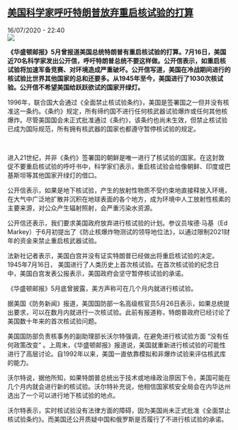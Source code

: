 <!--1594936564000-->
[美国科学家呼吁特朗普放弃重启核试验的打算](http://www.rfi.fr//cn/%E7%BE%8E%E6%B4%B2/20200716-%E7%BE%8E%E5%9B%BD%E7%A7%91%E5%AD%A6%E5%AE%B6%E5%91%BC%E5%90%81%E7%89%B9%E6%9C%97%E6%99%AE%E6%94%BE%E5%BC%83%E9%87%8D%E5%90%AF%E6%A0%B8%E8%AF%95%E9%AA%8C%E7%9A%84%E6%89%93%E7%AE%97)
------

<div>16/07/2020 - 22:40</div><img src="https://s.rfi.fr/media/display/7dff6a60-c7a4-11ea-ad93-005056a98db9/w:310/p:16x9/Operation_Crossroads_Baker_Edit.jpg"><p><strong>《华盛顿邮报》5月曾报道美国总统特朗普有重启核试验的打算。7月16日，美国近70名科学家发出公开信，呼吁特朗普总统不要这样做。公开信表示，如重启核试验将加速军备竞赛、对环境造成严重破坏。公开信写道，美国在冷战期间进行的核试验比世界其他国家的总和还要多。从1945年至今，美国进行了1030次核试验。公开信不希望美国给跃跃欲试的国家开绿灯。</strong></p><div class="t-content__body u-clearfix"><div class="m-interstitial"></div><p>1996年，联合国大会通过《全面禁止核试验条约》，美国是签署国之一但并没有核准这一条约。《条约》规定，所有缔约国不进行任何核武器试验爆炸或任何其他核爆炸。尽管美国国会未正式批准通过《条约》，该条约也尚未生效，但禁止核试验已成为国际规范，所有拥有核武器的国家也都遵守暂停核试验的规定。</p><p> </p><p>进入21世纪，并非《条约》签署国的朝鲜是唯一进行了核试验的国家。在这封敦促不要重启核试验的呼吁书中，科学家们表示，重启核试验会给像朝鲜、印度或巴基斯坦等其他国家开绿灯的借口。</p><p>公开信表示，如果是地下核试验，产生的放射性物质不受约束地直接释放入环境，在大气中广泛地扩散并沉积在地球表面的各个地方，成为环境中人工放射性核素的主要来源，对公众产生辐射照射，会严重污染水资源。</p><p>公开信还表示，我们要求美国政府放弃进行核试验的计划。参议员埃德·马基（Ed Markey）于6月初提出了《防止核爆炸物测试的领导地位法》，以通过限制2021财年的资金来禁止重启核武器试验。</p><p>法新社记者表示，美国白宫并没有证实特朗普已经做出将重启核试验的决定。1945年7月16日， 美国进行了人类历史上首次核试验。在首次核试验的纪念日中，美国白宫发表公报表示，美国政府会坚守暂停核试验的承诺。</p><p>《华盛顿邮报》5月底曾披露，美方声称可在几个月内就进行核试验。</p><p>据美国《防务新闻》报道，美国国防部一名高级核官员5月26日表示，如果总统提出要求，可以在数月内就进行一次核试验。此前有报道称，特朗普政府已经讨论了美国数十年来的首次核试验问题。</p><p>美国国防部负责核事务的副助理部长沃尔特强调，在避免进行核试验方面 “没有任何政策改变” 。上周末，《华盛顿邮报》报道说，美国就重新进行核试验的可能性进行了高层讨论。自1992年以来，美国一直依靠模拟和非爆炸试验来评估核武库的能力。</p><p>沃尔特说，据他所知，如果特朗普总统出于技术或地缘政治原因下令，美国可能在几个月内就会进行新的核试验。沃尔特补充说，他相信国家核安全局会在内华达州选出了一个可以进行地下核试验的地点。</p><p>沃尔特表示，实时核试验没有法律方面的障碍，因为美国尚未正式批准《全面禁止核试验条约》。而美国还公开质疑中国和俄罗斯是否履行了不进行核试验的承诺。</p><p> </p><div class="o-self-promo o-self-promo--nl o-self-promo--hidden" data-selfpromo-newsletter></div><div class="o-self-promo o-self-promo--app o-self-promo--hidden" data-selfpromo-app></div></div>
